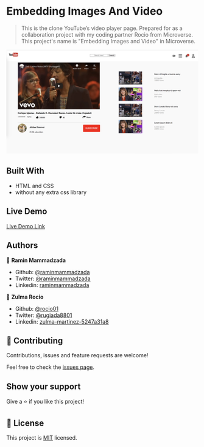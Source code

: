 # Embedding Images And Video

> This is the clone YouTube’s video player page. Prepared for as a collaboration project with my coding partner Rocio from Microverse. 
This project's name is "Embedding Images and Video" in Microverse.

![screenshot](images/app_screenshot.jpg)

## Built With

- HTML and CSS
- without any extra css library

## Live Demo

[Live Demo Link](https://bit.ly/2Xt3XCg)

## Authors

👤 **Ramin Mammadzada**

- Github: [@raminmammadzada](https://github.com/raminmammadzada)
- Twitter: [@raminmammadzada](https://twitter.com/raminmammadzada)
- Linkedin: [raminmammadzada](https://linkedin.com/raminmammadzada)

👤 **Zulma Rocio**

- Github: [@rocio01](https://github.com/Rocio01)
- Twitter: [@rugiada8801](https://twitter.com/rugiada8801)
- Linkedin: [zulma-martinez-5247a31a8](https://www.linkedin.com/in/zulma-martinez-5247a31a8)

## 🤝 Contributing

Contributions, issues and feature requests are welcome!

Feel free to check the [issues page](issues/).

## Show your support

Give a ⭐️ if you like this project!

## 📝 License

This project is [MIT](lic.url) licensed.
